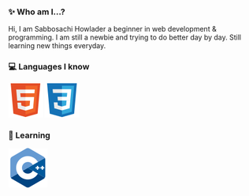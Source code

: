 ### ✨ Who am I...?

Hi, I am Sabbosachi Howlader a beginner in web development & programming. I am still a newbie and trying to do better day by day. Still learning new things everyday.


### 💻 Languages I know

![HTML5](assets/HTML5%20original.svg) ![CSS3](assets/CSS3%20original.svg)


### 📖 Learning

![Javascript](assets/C++%20original.svg)